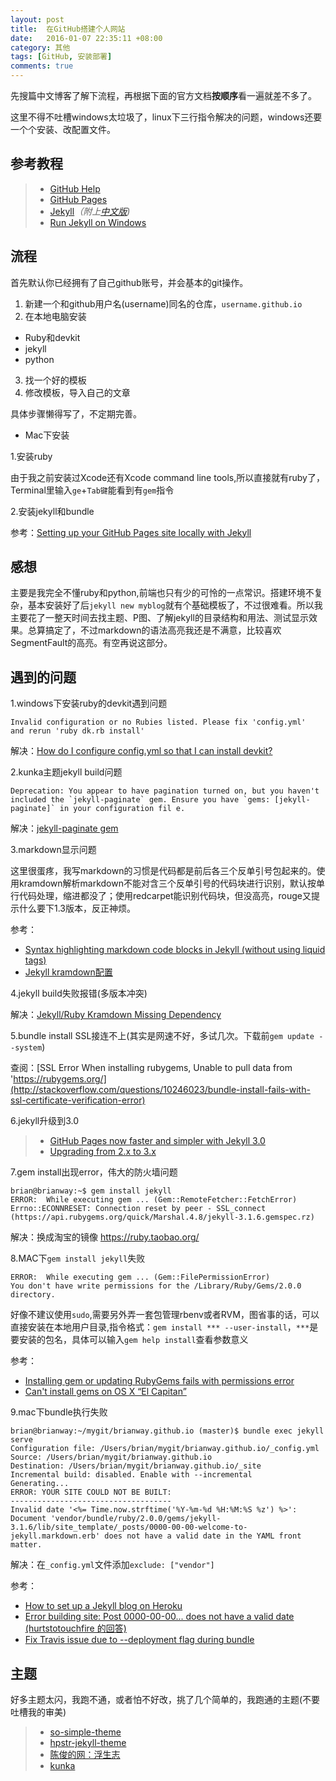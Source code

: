```yaml
---
layout: post
title:  在GitHub搭建个人网站
date:   2016-01-07 22:35:11 +08:00
category: 其他
tags: [GitHub, 安装部署]
comments: true
---
```


先搜篇中文博客了解下流程，再根据下面的官方文档**按顺序**看一遍就差不多了。

这里不得不吐槽windows太垃圾了，linux下三行指令解决的问题，windows还要一个个安装、改配置文件。

<!-- more -->

## 参考教程

>* [GitHub Help](https://help.github.com/categories/github-pages-basics/)
>* [GitHub Pages](https://pages.github.com/)
>* [Jekyll](http://jekyllrb.com/)*（附上[中文版](http://jekyllcn.com/))*
>* [Run Jekyll on Windows](http://jekyll-windows.juthilo.com/)


## 流程
首先默认你已经拥有了自己github账号，并会基本的git操作。

1. 新建一个和github用户名(username)同名的仓库，`username.github.io`
2. 在本地电脑安装
- Ruby和devkit
- jekyll
- python

3. 找一个好的模板
4. 修改模板，导入自己的文章

具体步骤懒得写了，不定期完善。

- Mac下安装

1.安装ruby

由于我之前安装过Xcode还有Xcode command line tools,所以直接就有ruby了，Terminal里输入`ge`+`Tab键`能看到有`gem`指令

2.安装jekyll和bundle

参考：[Setting up your GitHub Pages site locally with Jekyll](https://help.github.com/articles/setting-up-your-github-pages-site-locally-with-jekyll/)


## 感想
主要是我完全不懂ruby和python,前端也只有少的可怜的一点常识。搭建环境不复杂，基本安装好了后`jekyll new myblog`就有个基础模板了，不过很难看。所以我主要花了一整天时间去找主题、P图、了解jekyll的目录结构和用法、测试显示效果。总算搞定了，不过markdown的语法高亮我还是不满意，比较喜欢SegmentFault的高亮。有空再说这部分。

## 遇到的问题
1.windows下安装ruby的devkit遇到问题

```
Invalid configuration or no Rubies listed. Please fix 'config.yml'
and rerun 'ruby dk.rb install'
```


解决：[How do I configure config.yml so that I can install devkit?](http://stackoverflow.com/questions/20810653/how-do-i-configure-config-yml-so-that-i-can-install-devkit)

2.kunka主题jekyll build问题

```
Deprecation: You appear to have pagination turned on, but you haven't included the `jekyll-paginate` gem. Ensure you have `gems: [jekyll-paginate]` in your configuration fil e.
```

解决：[jekyll-paginate gem](https://teamtreehouse.com/community/jekyllpaginate-gem)

3.markdown显示问题

这里很蛋疼，我写markdown的习惯是代码都是前后各三个反单引号包起来的。使用kramdown解析markdown不能对含三个反单引号的代码块进行识别，默认按单行代码处理，缩进都没了；使用redcarpet能识别代码块，但没高亮，rouge又提示什么要下1.3版本，反正神烦。

参考：

- [Syntax highlighting markdown code blocks in Jekyll (without using liquid tags)](http://stackoverflow.com/questions/8648390/syntax-highlighting-markdown-code-blocks-in-jekyll-without-using-liquid-tags)
- [Jekyll kramdown配置](http://blog.javachen.com/2015/06/30/jekyll-kramdown-config.html)



4.jekyll build失败报错(多版本冲突)

解决：[Jekyll/Ruby Kramdown Missing Dependency](http://stackoverflow.com/questions/31417469/jekyll-ruby-kramdown-missing-dependency)

5.bundle install SSL接连不上(其实是网速不好，多试几次。下载前`gem update --system`)

查阅：[SSL Error When installing rubygems, Unable to pull data from 'https://rubygems.org/](http://stackoverflow.com/questions/10246023/bundle-install-fails-with-ssl-certificate-verification-error)

6.jekyll升级到3.0

>* [GitHub Pages now faster and simpler with Jekyll 3.0](https://github.com/blog/2100-github-pages-now-faster-and-simpler-with-jekyll-3-0)
>* [Upgrading from 2.x to 3.x](http://jekyllrb.com/docs/upgrading/2-to-3/)

7.gem install出现error，伟大的防火墙问题

```
brian@brianway:~$ gem install jekyll
ERROR:  While executing gem ... (Gem::RemoteFetcher::FetchError)
Errno::ECONNRESET: Connection reset by peer - SSL_connect (https://api.rubygems.org/quick/Marshal.4.8/jekyll-3.1.6.gemspec.rz)
```

解决：换成淘宝的镜像 https://ruby.taobao.org/

8.MAC下`gem install jekyll`失败

```
ERROR:  While executing gem ... (Gem::FilePermissionError)
You don't have write permissions for the /Library/Ruby/Gems/2.0.0 directory.
```

好像不建议使用`sudo`,需要另外弄一套包管理rbenv或者RVM，图省事的话，可以直接安装在本地用户目录,指令格式：`gem install *** --user-install`，`***`是要安装的包名，具体可以输入`gem help install`查看参数意义


参考：

- [Installing gem or updating RubyGems fails with permissions error](http://stackoverflow.com/questions/14607193/installing-gem-or-updating-rubygems-fails-with-permissions-error)
- [Can't install gems on OS X “El Capitan”](http://stackoverflow.com/questions/31972968/cant-install-gems-on-os-x-el-capitan)

9.mac下bundle执行失败

```
brian@brianway:~/mygit/brianway.github.io (master)$ bundle exec jekyll serve
Configuration file: /Users/brian/mygit/brianway.github.io/_config.yml
Source: /Users/brian/mygit/brianway.github.io
Destination: /Users/brian/mygit/brianway.github.io/_site
Incremental build: disabled. Enable with --incremental
Generating...
ERROR: YOUR SITE COULD NOT BE BUILT:
------------------------------------
Invalid date '<%= Time.now.strftime('%Y-%m-%d %H:%M:%S %z') %>': Document 'vendor/bundle/ruby/2.0.0/gems/jekyll-3.1.6/lib/site_template/_posts/0000-00-00-welcome-to-jekyll.markdown.erb' does not have a valid date in the YAML front matter.
```

解决：在`_config.yml`文件添加`exclude: ["vendor"]`

参考：

- [How to set up a Jekyll blog on Heroku](http://www.markcampbell.me/jekyll/heroku/2013/05/18/how-to-set-up-jekyll-on-heroku.html)
- [Error building site: Post 0000-00-00... does not have a valid date (hurtstotouchfire 的回答)](https://github.com/benbalter/jekyll-auth/issues/23)
- [Fix Travis issue due to --deployment flag during bundle ](https://github.com/nparry/nparry.com/commit/2642e799a9b28ec866c405cccac379ae3770f0fe)


## 主题

好多主题太闪，我跑不通，或者怕不好改，挑了几个简单的，我跑通的主题(不要吐槽我的审美)

>* [so-simple-theme](http://mmistakes.github.io/so-simple-theme/theme-setup/)
>* [hpstr-jekyll-theme](http://mmistakes.github.io/hpstr-jekyll-theme)
>* [陈俊的网：浮生志](http://chenjun.com/links.html)
>* [kunka](https://github.com/pizn/kunka)

